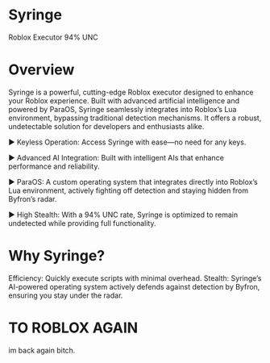 # Syringe

Roblox Executor 94% UNC

# Overview

Syringe is a powerful, cutting-edge Roblox executor designed to enhance your Roblox experience. Built with advanced artificial intelligence and powered by ParaOS, Syringe seamlessly integrates into Roblox’s Lua environment, bypassing traditional detection mechanisms. It offers a robust, undetectable solution for developers and enthusiasts alike.

► Keyless Operation: Access Syringe with ease—no need for any keys.

► Advanced AI Integration: Built with intelligent AIs that enhance performance and reliability.

► ParaOS: A custom operating system that integrates directly into Roblox’s Lua environment, actively fighting off detection and staying hidden from Byfron’s radar.

► High Stealth: With a 94% UNC rate, Syringe is optimized to remain undetected while providing full functionality.

# Why Syringe?
Efficiency: Quickly execute scripts with minimal overhead.
Stealth: Syringe’s AI-powered operating system actively defends against detection by Byfron, ensuring you stay under the radar.

# TO ROBLOX AGAIN

im back again bitch.
